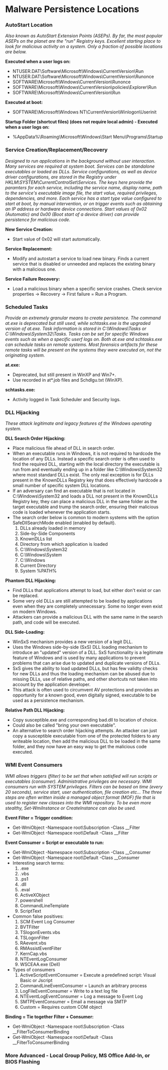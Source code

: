 # Malware Persistence Locations

### AutoStart Location

*Also known as AutoStart Extension Points (ASEPs). By far, the most popular ASEPs on the planet are the "run" Registry keys. Excellent starting place to look for malicious activity on a system. Only a fraction of possible locations are below.*

**Executed when a user logs on:**
- NTUSER.DAT\Software\Microsoft\Windows\CurrentVersion\Run
- NTUSER.DAT\Software\Microsoft\Windows\CurrentVersion\Runonce
- SOFTWARE\Microsoft\Windows\CurrentVersion\Runonce
- SOFTWARE\Microsoft\Windows\CurrentVersion\policies\Explorer\Run
- SOFTWARE\Microsoft\Windows\CurrentVersion\Run

**Executed at boot:**
- SOFTWARE\Microsoft\Windows NT\CurrentVersion\Winlogon\Userinit

**Startup Folder (shortcut files) (does not require local admin) - Executed when a user logs on:**
- %AppData%\Roaming\Microsoft\Windows\Start Menu\Programs\Startup

### Service Creation/Replacement/Recovery

*Designed to run applications in the background without user interaction. Many services are required at system boot. Services can be standalone executables or loaded as DLLs. Service configurations, as well as device driver configurations, are stored in the Registry under HKLM\SYSTEM\CurrentControlSet\Services. The keys here provide the paramters for each service, including the service name, display name, path to the service's executable image file, the start value, required privileges, dependencies, and more. Each service has a start type value configured to start at boot, by manual intervention, or on trigger events such as obtaining an IP address or hardware device connections. Start values of 0x02 (Automatic) and 0x00 (Boot start of a device driver) can provide persistence for malicious code.*

**New Service Creation:**
- Start value of 0x02 will start automatically.

**Service Replacement:**
- Modify and autostart a service to load new binary. Finds a current service that is disabled or unneeded and replaces the existing binary with a malicious one.

**Service Failure Recovery:**
- Load a malicious binary when a specific service crashes. Check service properties -> Recovery -> First failure = Run a Program.

### Scheduled Tasks

*Provide an extremely granular means to create persistence. The command at.exe is deprecated but still used, while schtasks.exe is the upgraded version of at.exe. Task information is stored in C:\Windows\Tasks or C:\Windows\System32\Tasks. Tasks can be set for specific Windows events such as when a specific userf logs on. Both at.exe and schtasks.exe can schedule tasks on remote systems. Most forensics artifacts for these remote tasks will be present on the systems they were executed on, not the originating system.*

**at.exe:**
- Deprecated, but still present in WinXP and Win7+.
- Use recorded in at*.job files and Schdlgu.txt (WinXP).

**schtasks.exe:**
- Activity logged in Task Scheduler and Security logs.

### DLL Hijacking

*These attack legitimate and legacy features of the Windows operating system.*

**DLL Search Order Hijacking:**
- Place malicious file ahead of DLL in search order.
- When an executable runs in Windows, it is not required to hardcode the location of any DLLs. Instead a specific search order is often used to find the required DLL, starting with the local directory the executable is run from and eventually ending up in a folder like C:\Windows\System32 where most standard DLLs exist. The only real exception is for DLLs present in the KnownDLLs Registry key that does effectively hardcode a small number of specific system DLL locations.
- If an adversary can find an executable that is not located in C:\Windows\System32 and loads a DLL not present in the KnownDLLs Registry key, they can place a malicious DLL in the same folder as the target executable and trump the search order, ensuring their malicious code is loaded whenever the application starts.
- The search order below is common to modern systems with the option SafeDllSearchMode enabled (enabled by default).
  1. DLLs already loaded in memory
  2. Side-by-Side Components
  3. KnownDLLs list
  4. Directory from which application is loaded
  5. C:\Windows\System32
  6. C:\Windows\System
  7. C:\Windows
  8. Current Directory
  9. System %PATH%

**Phantom DLL Hijacking:**
- Find DLLs that applications attempt to load, but either don't exist or can be replaced.
- Some very old DLLs are still attempted to be loaded by applications even when they are completely unnecessary. Some no longer even exist on modern Windows.
- Attackers can provide a malicious DLL with the same name in the search path, and code will be executed.

**DLL Side-Loading:**
- WinSxS mechanism provides a new version of a legit DLL.
- Uses the Windows side-by-side (SxS) DLL loading mechanism to introduce an "updated" version of a  DLL. SxS functionality is a legitimate feature of Windows and is used by many applications to prevent problems that can arise due to updated and duplicate versions of DLLs.
- SxS gives the ability to load updated DLLs, but has few validty checks for new DLLs and thus the loading mechanism can be abused due to missing DLLs, use of relative paths, and other shortcuts not taken into account by the application developer.
- This attack is often used to circumvent AV protections and provides an opportunity for a known good, even digitally signed, executable to be used as a persistence mechanism.

**Relative Path DLL Hijacking:**
- Copy susceptible.exe and corresponding bad.dll to location of choice.
- Could also be called "bring your own executable".
- An alternative to search order hijacking attempts. An attacker can just copy a susceptible executable from one of the protected folders to any writeable location, then add the malicious DLL to be loaded in the same folder, and they now have an easy way to get the malicious code executed.

### WMI Event Consumers

*WMI allows triggers (filter) to be set that when satisfied will run scripts or executables (consumer). Administrative privileges are necessary. WMI consumers run with SYSTEM privileges. Filters can be based on time (every 20 seconds), service start, user authentication, file creation etc... The three steps are often written inside a managed object format (MOF) file that is used to register new classes into the WMI repository. To be even more stealthy, Set-WmiInstance or CreateInstance can also be used.*

**Event Filter = Trigger condition:**
- Get-WmiObject -Namespace root\Subscription -Class __Filter
- Get-WmiObject -Namespace root\Default -Class __Filter

**Event Consumer = Script or executable to run:**
- Get-WmiObject -Namespace root\Subscription -Class __Consumer
- Get-WmiObject -Namespace root\Default -Class __Consumer
- Interesting search terms:
  1. .exe
  2. .vbs
  3. .ps1
  4. .dll
  5. .eval
  6. ActiveXObject
  7. powershell
  8. CommandLineTemplate
  9. ScriptText
- Common false positives:
  1. SCM Event Log Consumer
  2. BVTFilter
  3. TSlogonEvents.vbs
  4. TSLogonFilter
  5. RAevent.vbs
  6. RMAssistEventFilter
  7. KernCap.vbs
  8. NTEventLogConsumer
  9. WSCEAA.exe (Dell)
- Types of consumers
  1. ActiveScriptEventConsumer = Execute a predefined script: Visual Basic or Jscript
  2. CommandLineEventConsumer = Launch an arbitrary process
  3. LogFileEventConsumer = Write to a text log file
  4. NTEventLogEventConsumer = Log a message to Event Log
  5. SMTPEventConsumer = Email a message via SMTP
  6. Custom = Requires custom COM object

**Binding = Tie together Filter + Consumer:**
- Get-WmiObject -Namespace root\Subscription -Class __FilterToConsumerBinding
- Get-WmiObject -Namespace root\Default -Class __FilterToConsumerBinding

### More Advanced - Local Group Policy, MS Office Add-In, or BIOS Flashing
